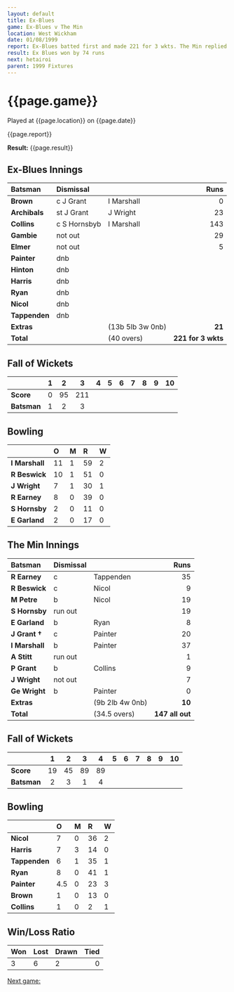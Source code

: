 ```yaml
---
layout: default
title: Ex-Blues
game: Ex-Blues v The Min
location: West Wickham
date: 01/08/1999
report: Ex-Blues batted first and made 221 for 3 wkts. The Min replied with 147 all out
result: Ex Blues won by 74 runs
next: hetairoi
parent: 1999 Fixtures
---
```


# {{page.game}}

Played at {{page.location}} on {{page.date}}

{{page.report}}

**Result:** {{page.result}}


## Ex-Blues Innings

| Batsman | Dismissal |  | Runs |
|:---|:---|---|---:|
| **Brown** | c J Grant | I Marshall | 0 |
| **Archibals** | st J Grant | J Wright | 23 |
| **Collins** | c S Hornsbyb | I Marshall | 143 |
| **Gambie** | not out |  | 29 |
| **Elmer** | not out |  | 5 |
| **Painter** | dnb |  |  |
| **Hinton** | dnb |  |  |
| **Harris** | dnb |  |  |
| **Ryan** | dnb |  |  |
| **Nicol** | dnb |  |  |
| **Tappenden** | dnb |  |  |
| **Extras** | | (13b 5lb 3w 0nb) | **21** |
| **Total** | | (40 overs) | **221 for 3 wkts** |

## Fall of Wickets

| | 1 | 2 | 3 | 4 | 5 | 6 | 7 | 8 | 9 | 10 |
|---|:---:|:---:|:---:|:---:|:---:|:---:|:---:|:---:|:---:|:---:|
| **Score** | 0 | 95 | 211 |  |  |  |  |  |  |  |
| **Batsman** | 1 | 2 | 3 |  |  |  |  |  |  |  |

## Bowling

| | O | M | R | W |
|---|:---|:---|:---|:---|
| **I Marshall** | 11 | 1 | 59 | 2 |
| **R Beswick** | 10 | 1 | 51 | 0 |
| **J Wright** | 7 | 1 | 30 | 1 |
| **R Earney** | 8 | 0 | 39 | 0 |
| **S Hornsby** | 2 | 0 | 11 | 0 |
| **E Garland** | 2 | 0 | 17 | 0 |

## The Min Innings

| Batsman | Dismissal |  | Runs |
|:---|:---|---|---:|
| **R Earney** | c | Tappenden | 35 |
| **R Beswick** | c | Nicol | 9 |
| **M Petre** | b | Nicol | 19 |
| **S Hornsby** | run out |  | 19 |
| **E Garland** | b | Ryan | 8 |
| **J Grant &#8224;** | c | Painter | 20 |
| **I Marshall** | b | Painter | 37 |
| **A Stitt** | run out |  | 1 |
| **P Grant** | b | Collins | 9 |
| **J Wright** | not out |  | 7 |
| **Ge Wright** | b | Painter | 0 |
| **Extras** | | (9b 2lb 4w 0nb) | **10** |
| **Total** | | (34.5 overs) | **147 all out** |

## Fall of Wickets

| | 1 | 2 | 3 | 4 | 5 | 6 | 7 | 8 | 9 | 10 |
|---|:---:|:---:|:---:|:---:|:---:|:---:|:---:|:---:|:---:|:---:|
| **Score** | 19 | 45 | 89 | 89 |  |  |  |  |  |  |
| **Batsman** | 2 | 3 | 1 | 4 |  |  |  |  |  |  |

## Bowling

| | O | M | R | W |
|---|:---|:---|:---|:---|
| **Nicol** | 7 | 0 | 36 | 2 |
| **Harris** | 7 | 3 | 14 | 0 |
| **Tappenden** | 6 | 1 | 35 | 1 |
| **Ryan** | 8 | 0 | 41 | 1 |
| **Painter** | 4.5 | 0 | 23 | 3 |
| **Brown** | 1 | 0 | 13 | 0 |
| **Collins** | 1 | 0 | 2 | 1 |

## Win/Loss Ratio

| Won | Lost | Drawn | Tied |
|:---|:---|:---|---:|
| 3 | 6 | 2 | 0 |

[Next game:]({{page.next}})